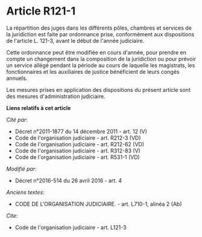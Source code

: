 # Article R121-1

La répartition des juges dans les différents pôles, chambres et services de la juridiction est faite par ordonnance prise,
conformément aux dispositions de l'article L. 121-3, avant le début de l'année judiciaire.

Cette ordonnance peut être modifiée en cours d'année, pour prendre en compte un changement dans la composition de la
juridiction ou pour prévoir un service allégé pendant la période au cours de laquelle les magistrats, les fonctionnaires et
les auxiliaires de justice bénéficient de leurs congés annuels.

Les mesures prises en application des dispositions du présent article sont des mesures d'administration judiciaire.

**Liens relatifs à cet article**

_Cité par_:

  - Décret n°2011-1877 du 14 décembre 2011 - art. 12 (V)
  - Code de l'organisation judiciaire - art. R212-3 (VD)
  - Code de l'organisation judiciaire - art. R212-62 (VD)
  - Code de l'organisation judiciaire - art. R312-83 (V)
  - Code de l'organisation judiciaire - art. R531-1 (VD)

_Modifié par_:

  - Décret n°2016-514 du 26 avril 2016 - art. 4

_Anciens textes_:

  - CODE DE L'ORGANISATION JUDICIAIRE. - art. L710-1, alinéa 2 (Ab)

_Cite_:

  - Code de l'organisation judiciaire - art. L121-3
